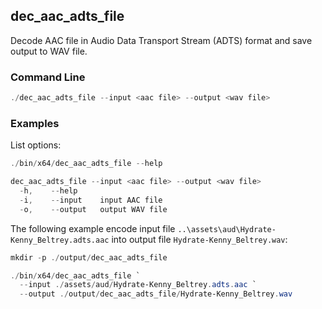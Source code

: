 ## dec_aac_adts_file

Decode AAC file in Audio Data Transport Stream (ADTS) format and save output to WAV file.

### Command Line

```powershell
./dec_aac_adts_file --input <aac file> --output <wav file>
```

###	Examples

List options:

```powershell
./bin/x64/dec_aac_adts_file --help

dec_aac_adts_file --input <aac file> --output <wav file>
  -h,    --help
  -i,    --input    input AAC file
  -o,    --output   output WAV file
```

The following example encode input file `..\assets\aud\Hydrate-Kenny_Beltrey.adts.aac` into output file `Hydrate-Kenny_Beltrey.wav`:

```powershell
mkdir -p ./output/dec_aac_adts_file

./bin/x64/dec_aac_adts_file `
  --input ./assets/aud/Hydrate-Kenny_Beltrey.adts.aac `
  --output ./output/dec_aac_adts_file/Hydrate-Kenny_Beltrey.wav
```


